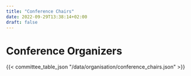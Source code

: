 ```yaml
---
title: "Conference Chairs"
date: 2022-09-29T13:38:14+02:00
draft: false
---
```

# Conference Organizers


{{< committee_table_json "/data/organisation/conference_chairs.json" >}}
